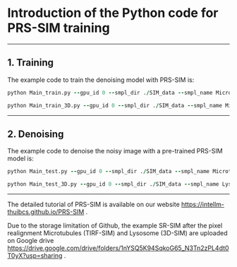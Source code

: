 # Introduction of the Python code for PRS-SIM training

***

## 1. Training

The example code to train the denoising model with PRS-SIM is:

``` for 2D-SIM
python Main_train.py --gpu_id 0 --smpl_dir ./SIM_data --smpl_name Microtubules --net_type unet --save_suffix _0 --test_patch_size 128 --max_iter 100000 --preload_data_flag
```

``` for 3D-SIM
python Main_train_3D.py --gpu_id 0 --smpl_dir ./SIM_data --smpl_name Microtubules --net_type unet --save_suffix _0 --test_patch_size 128 --test_z_size 8 --max_iter 100000 --preload_data_flag
```

****
## 2. Denoising

The example code to denoise the noisy image with a pre-trained PRS-SIM model is:

``` for 2D-SIM
python Main_test.py --gpu_id 0 --smpl_dir ./SIM_data --smpl_name Microtubules_test --net_type unet --model_name 100000_G --test_patch_size 1024 --model_z_size 8 --model_patch_size 128 --overlap_ratio 0.2
```

``` for 3D-SIM
python Main_test_3D.py --gpu_id 0 --smpl_dir ./SIM_data --smpl_name Lyso_test --net_type unet --model_name 100000_G --test_patch_size 1004 --model_patch_size 128 --overlap_ratio 0.2
```


****

The detailed tutorial of PRS-SIM is available on our website https://intellm-thuibcs.github.io/PRS-SIM .

Due to the storage limitation of Github, the example SR-SIM after the pixel realignment  Microtubules (TIRF-SIM) and Lysosome (3D-SIM) are uploaded on Google drive https://drive.google.com/drive/folders/1nYSQ5K94SqkoG65_N3Tn2zPL4dt0T0yX?usp=sharing .

